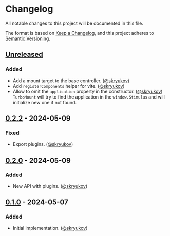 # Changelog

All notable changes to this project will be documented in this file.

The format is based on [Keep a Changelog],
and this project adheres to [Semantic Versioning].

## [Unreleased]

### Added

- Add a mount target to the base controller. ([@skryukov])
- Add `registerComponents` helper for vite. ([@skryukov])
- Allow to omit the `application` property in the constructor. ([@skryukov])
  `TurboMount` will try to find the application in the `window.Stimulus` and will initialize new one if not found.

## [0.2.2] - 2024-05-09

### Fixed

- Export plugins. ([@skryukov])

## [0.2.0] - 2024-05-09

### Added

- New API with plugins. ([@skryukov])

## [0.1.0] - 2024-05-07

### Added

- Initial implementation. ([@skryukov])

[@skryukov]: https://github.com/skryukov

[Unreleased]: https://github.com/skryukov/turbo-mount/compare/v0.2.2...HEAD
[0.2.2]: https://github.com/skryukov/turbo-mount/commits/v0.2.2
[0.2.0]: https://github.com/skryukov/turbo-mount/commits/v0.2.0
[0.1.0]: https://github.com/skryukov/turbo-mount/commits/v0.1.0

[Keep a Changelog]: https://keepachangelog.com/en/1.0.0/
[Semantic Versioning]: https://semver.org/spec/v2.0.0.html
